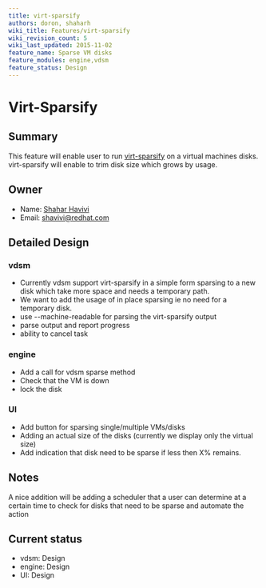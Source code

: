 ```yaml
---
title: virt-sparsify
authors: doron, shaharh
wiki_title: Features/virt-sparsify
wiki_revision_count: 5
wiki_last_updated: 2015-11-02
feature_name: Sparse VM disks
feature_modules: engine,vdsm
feature_status: Design
---
```


# Virt-Sparsify

## Summary

This feature will enable user to run [virt-sparsify](http://libguestfs.org/virt-sparsify.1.html) on a virtual machines disks. virt-sparsify will enable to trim disk size which grows by usage.

## Owner

*   Name: [ Shahar Havivi](User:Shaharh)
*   Email: <shavivi@redhat.com>

## Detailed Design

### vdsm

*   Currently vdsm support virt-sparsify in a simple form sparsing to a new disk which take more space and needs a temporary path.
*   We want to add the usage of in place sparsing ie no need for a temporary disk.
*   use --machine-readable for parsing the virt-sparsify output
*   parse output and report progress
*   ability to cancel task

### engine

*   Add a call for vdsm sparse method
*   Check that the VM is down
*   lock the disk

### UI

*   Add button for sparsing single/multiple VMs/disks
*   Adding an actual size of the disks (currently we display only the virtual size)
*   Add indication that disk need to be sparse if less then X% remains.

## Notes

A nice addition will be adding a scheduler that a user can determine at a certain time to check for disks that need to be sparse and automate the action

## Current status

*   vdsm: Design
*   engine: Design
*   UI: Design
